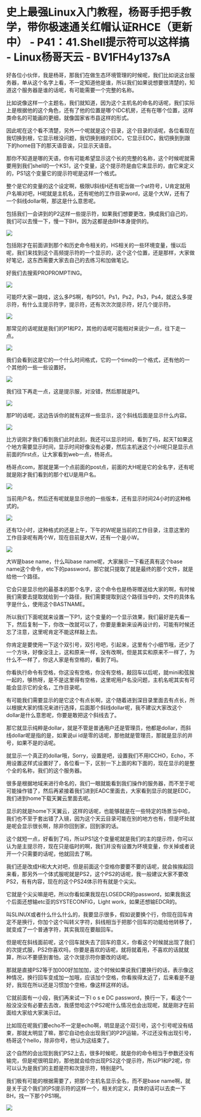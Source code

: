 # 史上最强Linux入门教程，杨哥手把手教学，带你极速通关红帽认证RHCE（更新中） - P41：41.Shell提示符可以这样搞 - Linux杨哥天云 - BV1FH4y137sA

好各位小伙伴，我是杨哥，那我们在做生态环境管理的时候呢，我们比如说这台服务器，单从这个名字上看，不一定知道他是谁，所以我们如果说想要很清楚的，知道这个服务器是谁的话呢，有可能需要一个完整的名称。

比如说像这样一个主题名，我们就知道，因为这个主机名的命名的话呢，我们实际上是根据他的这个角色，还有了他的位置是哪个IDC机房，还有在哪个位置，这样类命名的可能画的更细，就像国家省市县这样的形式。

因此呢在这个看不清楚，另外一个呢就是这个目录，这个目录的话呢，各位看现在我切换到根，它显示根没问题，我切换到根的EDC，它显示EDC，我切换到到跟下的home目下的那天语音诶，只显示天语音。

那你不知道是哪的天语，你有可能希望显示这个长的完整的名称，这个时候呢就需要用到我们shell的一个KS1，这个变量，这个提示符是由它来显示的，由它来定义的，PS1这个变量它的提示符呢是这样一个格式。

整个是它的变量的这个设定啊，极限U斜线H还有呢当做一个at符号，U肯定就用户名嘛对吧，H呢就是主机名，还有呢他的工作目录word，这是个大W，还有了一个斜线dollar啊，那这是什么意思呢。

包括我们一会讲到的P2这样一些提示符，如果我们想要更改，换成我们自己的，我们可以去慢一下，慢一下BH，因为这都是由BH本身提供的。



![](img/0fc3669c720d86bfcc9fe8e360f2e831_1.png)

包括刚才在前面讲到那个和历史命令相关的，HS相关的一些环境变量，慢以后呢，我们来找到这个高频提示符的一个显示的，这个这个位置，还是那样，大家做好笔记，这东西需要大家去自己的去练习和加做笔记。

好我们去搜索PROPROMPTING。

![](img/0fc3669c720d86bfcc9fe8e360f2e831_3.png)

可能吓大家一跳哇，这么多PS啊，有PS01，Ps1，Ps2，Ps3，Ps4，就这么多提示符，有什么主提示符字，提示符，还有次次次提示符，好几个提示符。



![](img/0fc3669c720d86bfcc9fe8e360f2e831_5.png)

那常见的话呢就是我们的P1和P2，其他的话呢可能相对来说少一点，往下走一点。

![](img/0fc3669c720d86bfcc9fe8e360f2e831_7.png)

我们会看到这是它的一个什么时间格式，它的一个time的一个格式，还有他的一个其他的一些一些设置好。

![](img/0fc3669c720d86bfcc9fe8e360f2e831_9.png)

我们往下再走一点，这是提示服，对没错，然后那就是P1。

![](img/0fc3669c720d86bfcc9fe8e360f2e831_11.png)

那P1的话呢，这边告诉你的就有这样一些显示，这个斜线后面是显示什么内容。

![](img/0fc3669c720d86bfcc9fe8e360f2e831_13.png)

比方说刚才我们看到我们此时此刻，我还可以显示时间，看到了吗，起天T如果这个地方需要显示时间，显示时间好像没有必要，然后主机迷这个小H呢只是显示点前面的first点，让大家看到web一点，杨哥点。

杨哥点com，那就是第一个点前面的post点，前面的大H呢是它的全名字，还有呢就是刚才我们看到的那个杠U是用户名。



![](img/0fc3669c720d86bfcc9fe8e360f2e831_15.png)

当前用户名，然后还有呢就是显示他的一些版本，还有显示时间24小时的这种格式的。

![](img/0fc3669c720d86bfcc9fe8e360f2e831_17.png)

还有12小时，这种格式的还是上午，下午的W呢是当前的工作目录，注意这里的工作目录呢有两个W，现在目前是大W，还有一个是小W。



![](img/0fc3669c720d86bfcc9fe8e360f2e831_19.png)

大W是base name，什么叫base name呢，大家展示一下看还真有这个base name这个命令，etc下的password，那它就只提取了就是最终的那个文件，就是给他一个路径。

它会只是显示他的最基本的那个名字，这个命令也是杨哥赠送给大家的啊，有时候我们需要去提取就给到一个路径，我们需要提取到这个路径当中的，文件的具体名字是什么，使用这个BASTNAME。

所以我们下面呢就来设置一下P1，这个变量的一个显示效果，我们最好是先看一下，然后复制一下，你改一改就可以了，你要是重新来设再设计的，可能有时候还忘了注意，这里呢肯定不能这样敲上去。

你肯定是要使用一下这个双引号，双引号吧，引起来，这里有个小细节哦，还少了一个方块，好像没注上，这和原来一样，没有改啊，但是其实和原来不一样了，为什么不一样了，你这人家是有空格的，看到了吗。

你看执行命令有空格，你这没有空格，你没有空格，敲回车以后呢，就mini和弦挨一起的，够热呀，是不是这里得有空格，这里呢用户名没问题，主机名呢其实有可能会显示它的全名，工作目录呢。

有可能我们需要显示的是它这个有点长啊，这个随着进到深目录里面去有点长，所以根据大家的情况来进行选择，后面那个斜线dollar呢，我不建议大家改这个dollar是什么意思呢，你要是敢把这个斜线去了。

那它就显示纯粹是dollar，就是不管是普通用户还是管理员，他都是dollar，而斜线dollar呢是指的是，如果说ui id是零的话呢，那他就是管理员，那就是显示的井号，如果不是的话呢。

就显示一个真正的dollar哦，Sorry，设置是吧，设置我们不用ICCHO，Echo，不用设置这样式设置好了，各位看一下，区别一下上面的和下面的，现在显示的是整个全的名称，我们的这个服务器。

很多是根据地域来进行命名的，我们一眼就能看到我们操作的服务器，而不至于呢可能操作错了，然后再紧接着我们进到EADC里面去，大家看到显示的就是EDC，我们进到home下载天翼云里面去呢。

显示的就是home下天翼云，这样的话呢，也能够就是在一些特定的场景当中哈，我们也不至于套出错了入镜，因为这个天云目录可能在别的地方也有，但是坏处就是呢会显示很长啊，除非你回到家，回到家的话。

这个就短一点，好看到了吗，所以PS1这个变量呢就是我们的主的提示符，你可以认为是主提示符，现在只是临时的啊，我们并没有设置为环境变量，你关掉或者说开一个只需要的话呢，他就回去了啊。

我们还是改成H和大大对吧，但是前面这个空格你要要不要的话呢，就会挨挨起回来看，那另外一个体式服呢就是PS2，这个PS2的话呢，我一般建议大家不要改PS2，有有内容，现在的这个PS24体示符有就是个尖尖。

它就是个尖尖嘛是吧，所以你看如果我现在LOSEDCR的password，如果我我这个后面还想输etc亚的SYSTECONFIG，Light work，如果还想输EDCR的。

叫SLINUX或者什么什么什么的，我要显示很多，假如说要换个行，你现在回车肯定不是换行，你加个这个叫转义字符，斜线相当于把那个回车的功能给他转移了，就变成了一个普通字符，其实我现在要敲回车。

但是呢在斜线面前呢，这个回车就失去了回车的意义，你看这个时候就出现了我们的次提式服，PS2你喜欢吗，你要是喜欢的话呢，就将就着用，不喜欢的话就就算，所以不要感到害怕，这个次提示符你要改的话呢。

那就是直接PS2等于加000好加加加，这个时候如果说我们要换行的话，表示像这种情况，换行回车变成加一加哦，应该加个空格，你看挨得太近了，后来看是不是好，我现在所以还是习惯加个空格，像这样这样的话。

它就前面有一小段，我们再来试一下l o s e DC password，换行一下，看这个一般没没没有必要去去改，我感觉哈这个PS2呢什么情况也会出现呢，就是刚才在前面给大家给大家演示过。

比如现在呢我们要echo不一定是echo啊，明显是这个双引号，这个引号呢没有结束，那就太明显了嘛，那它自动也会出现我们的P2P运输，不过还没有出现引号，杨哥这个hello，除非你号，他认为这结束了。

这个自然的会出现到我们PS2上去，很多时候呢，就是你的命令相当于参数还没有输完，但是呢很明显的，那他就会给你出现PS2这个提示符，所以P1和P2呢，你可以认为是我们的主题是符和次提示符，特别是P1。

我们极有可能的根据需要了，把那个主机名显示全名，而不是base name啊，就是关于这个我们的PS提示符的这样一个，相关的定义，具体的话可以去卖一下BH，找一下那个PS1啊。



![](img/0fc3669c720d86bfcc9fe8e360f2e831_21.png)